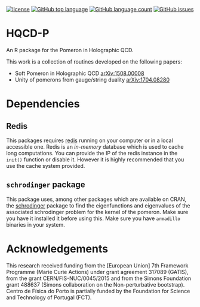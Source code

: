 [![license](https://img.shields.io/github/license/rcarcasses/HQCD-P.svg)]()
[![GitHub top language](https://img.shields.io/github/languages/top/rcarcasses/HQCD-P.svg)]()
[![GitHub language count](https://img.shields.io/github/languages/count/rcarcasses/HQCD-P.svg)]()
[![GitHub issues](https://img.shields.io/github/issues/rcarcasses/HQCD-P.svg)]()


# HQCD-P
An R package for the Pomeron in Holographic QCD.

This work is a collection of routines developed on the following papers:
- Soft Pomeron in Holographic QCD [arXiv:1508.00008](https://arxiv.org/abs/1508.00008)
- Unity of pomerons from gauge/string duality [arXiv:1704.08280](https://arxiv.org/abs/1704.08280)

# Dependencies

## Redis
This packages requires [redis](https://redis.io/) running on your computer or in a local accessible one. Redis is an *in-memory* database which is used to cache long computations. You can provide the IP of the redis instance in the `init()` function or disable it. However it is highly recommended that you use the cache system provided.

## `schrodinger` package
This package uses, among other packages which are available on CRAN, the [schrodinger](https://github.com/rcarcasses/schrodinger) package to find the eigenfunctions and eigenvalues of the associated schrodinger problem for the kernel of the pomeron. Make sure you have it installed it before using this. Make sure you have `armadillo` binaries in your system.

# Acknowledgements
This research received funding from the [European Union] 7th Framework Programme (Marie Curie Actions) under grant agreement 317089 (GATIS), from the grant CERN/FIS-NUC/0045/2015 and from the Simons Foundation grant 488637 (Simons collaboration on the Non-perturbative bootstrap). Centro de Física do Porto is partially funded by the Foundation for Science
and Technology of Portugal (FCT).
